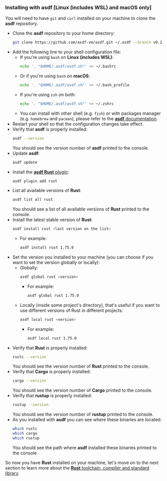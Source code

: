 ### Installing with asdf [Linux (includes WSL) and macOS only]

You will need to have `git` and `curl` installed on your machine to clone the **asdf** repository.

- Clone the **asdf** repository to your home directory:
    ```bash
    git clone https://github.com/asdf-vm/asdf.git ~/.asdf --branch v0.14.0
    ```
- Add the following line to your shell configuration file:
    - If you're using `bash` on **Linux (includes WSL)**:
      ```bash
      echo '. "$HOME/.asdf/asdf.sh"' >> ~/.bashrc
      ```
    - Or if you're using `bash` on **macOS**:
      ```bash
      echo '. "$HOME/.asdf/asdf.sh"' >> ~/.bash_profile
      ```
    - If you're using `zsh` on both:
      ```zsh
      echo '. "$HOME/.asdf/asdf.sh"' >> ~/.zshrc
      ```
    - You can install with other shell (e.g. `fish`) or with packages manager (e.g. `homebrew` and `pacman`), please
      refer to the [**asdf** documentation](https://asdf-vm.com/guide/getting-started.html).
- Restart your shell so that the configuration changes take effect.
- Verify that **asdf** is properly installed:
    ```bash
    asdf --version
    ```
  You should see the version number of **asdf** printed to the console.
- Update **asdf**:
    ```bash
    asdf update
    ```
- Install the [**asdf Rust** plugin](https://github.com/asdf-community/asdf-rust):
    ```bash
    asdf plugin add rust
    ```
- List all available versions of **Rust**:
    ```bash
    asdf list all rust
    ```
  You should see a list of all available versions of **Rust** printed to the console.
- Install the latest stable version of **Rust**:
  ```bash
  asdf install rust <last version on the list>
  ```
    - For example:
      ```bash
      asdf install rust 1.75.0
      ```
- Set the version you installed to your machine (you can choose if you want to set the version globally or locally):
    - Globally:
      ```bash
      asdf global rust <version>
      ```
        - For example:
          ```bash
          asdf global rust 1.75.0
          ```
    - Locally (inside some project's directory), that's useful if you want to use different versions of Rust in
      different projects:
      ```bash
      asdf local rust <version>
      ```
        - For example:
          ```bash
          asdf local rust 1.75.0
          ```
- Verify that **Rust** is properly installed:
    ```bash
    rustc --version
    ```
  You should see the version number of **Rust** printed to the console.
- Verify that **Cargo** is properly installed:
    ```bash
    cargo --version
    ```
  You should see the version number of **Cargo** printed to the console.
- Verify that **rustup** is properly installed:
    ```bash
    rustup --version
    ```
  You should see the version number of **rustup** printed to the console.
- As you installed with **asdf** you can see where these binaries are located:
    ```bash
    which rustc
    which cargo
    which rustup
    ```
  You should see the path where **asdf** installed these binaries printed to the console.

So now you have **Rust** installed on your machine, let's move on to the next section to learn more about the [**Rust**
toolchain, compiler and standard library](../../toolchain-compiler-and-standard-library/toolchain-compiler-and-standard-library.md).
